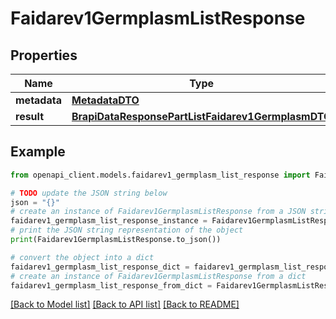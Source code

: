 # Faidarev1GermplasmListResponse


## Properties

Name | Type | Description | Notes
------------ | ------------- | ------------- | -------------
**metadata** | [**MetadataDTO**](MetadataDTO.md) |  | [optional] 
**result** | [**BrapiDataResponsePartListFaidarev1GermplasmDTO**](BrapiDataResponsePartListFaidarev1GermplasmDTO.md) |  | [optional] 

## Example

```python
from openapi_client.models.faidarev1_germplasm_list_response import Faidarev1GermplasmListResponse

# TODO update the JSON string below
json = "{}"
# create an instance of Faidarev1GermplasmListResponse from a JSON string
faidarev1_germplasm_list_response_instance = Faidarev1GermplasmListResponse.from_json(json)
# print the JSON string representation of the object
print(Faidarev1GermplasmListResponse.to_json())

# convert the object into a dict
faidarev1_germplasm_list_response_dict = faidarev1_germplasm_list_response_instance.to_dict()
# create an instance of Faidarev1GermplasmListResponse from a dict
faidarev1_germplasm_list_response_from_dict = Faidarev1GermplasmListResponse.from_dict(faidarev1_germplasm_list_response_dict)
```
[[Back to Model list]](../README.md#documentation-for-models) [[Back to API list]](../README.md#documentation-for-api-endpoints) [[Back to README]](../README.md)


